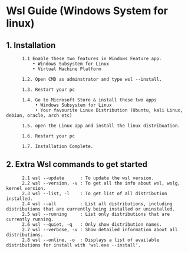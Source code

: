 # Wsl Guide (Windows System for linux)
## 1. Installation   
          1.1 Enable these two features in Windows Feature app.
              • Windows Subsystem for Linux
              • Virtual Machine Platform

          1.2. Open CMD as adminstrator and type wsl --install.

          1.3. Restart your pc

          1.4. Go to Microsoft Store & install these two apps
               • Windows Subsystem for Linux
               • Your favourite Linux Distribution (Ubuntu, kali Linux, debian, oracle, arch etc)

          1.5. open the Linux app and install the linux distribuation.

          1.6. Restart your pc

          1.7. Installation Complete.

## 2. Extra Wsl commands to get started
          2.1 wsl --update      : To update the wsl version.
          2.2 wsl --version, -v : To get all the info about wsl, wslg, kernel version.
          2.3 wsl --list, -l    : To get list of all distribution installed.
          2.4 wsl --all         : List all distributions, including distributions that are currently being installed or uninstalled.
          2.5 wsl --running     : List only distributions that are currently running.
          2.6 wsl --quiet, -q   : Only show distribution names.
          2.7 wsl --verbose, -v : Show detailed information about all distributions.
          2.8 wsl --online, -o  : Displays a list of available distributions for install with 'wsl.exe --install'.
          
